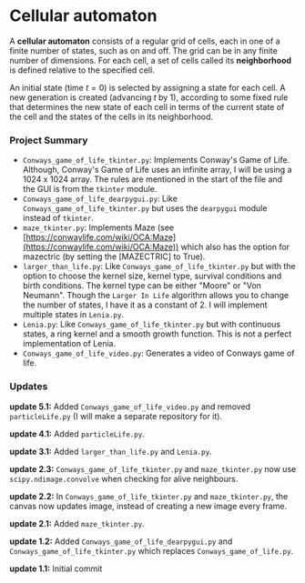 # Cellular automaton

A <b>cellular automaton</b> consists of a regular grid of cells, each in one of a finite number of states, such as on and off. The grid can be in any finite number of dimensions. For each cell, a set of cells called its <b>neighborhood</b> is defined relative to the specified cell.

An initial state (time $t = 0$) is selected by assigning a state for each cell. A new generation is created (advancing $t$ by 1), according to some fixed rule that determines the new state of each cell in terms of the current state of the cell and the states of the cells in its neighborhood.

### Project Summary
- `Conways_game_of_life_tkinter.py`: Implements Conway's Game of Life. Although, Conway's Game of Life uses an infinite array, I will be using a 1024 x 1024 array. The rules are mentioned in the start of the file and the GUI is from the `tkinter` module.
- `Conways_game_of_life_dearpygui.py`: Like `Conways_game_of_life_tkinter.py` but uses the `dearpygui` module instead of `tkinter`.
- `maze_tkinter.py`: Implements Maze (see [https://conwaylife.com/wiki/OCA:Maze](https://conwaylife.com/wiki/OCA:Maze)) which also has the option for mazectric (by setting the [MAZECTRIC] to True).
- `larger_than_life.py`: Like `Conways_game_of_life_tkinter.py` but with the option to choose the kernel size, kernel type, survival conditions and birth conditions. The kernel type can be either "Moore" or "Von Neumann". Though the `Larger In Life` algorithm allows you to change the number of states, I have it as a constant of 2. I will implement multiple states in `Lenia.py`.
- `Lenia.py`: Like `Conways_game_of_life_tkinter.py` but with continuous states, a ring kernel and a smooth growth function. This is not a perfect implementation of Lenia.
- `Conways_game_of_life_video.py`: Generates a video of Conways game of life.

### Updates

<b>update 5.1:</b> Added `Conways_game_of_life_video.py` and removed `particleLife.py` (I will make a separate repository for it).

<b>update 4.1:</b> Added `particleLife.py`.

<b>update 3.1:</b> Added `larger_than_life.py` and `Lenia.py`.

<b>update 2.3:</b> `Conways_game_of_life_tkinter.py` and `maze_tkinter.py` now use `scipy.ndimage.convolve` when checking for alive neighbours.

<b>update 2.2:</b> In `Conways_game_of_life_tkinter.py` and `maze_tkinter.py`, the canvas now updates image, instead of creating a new image every frame.

<b>update 2.1:</b> Added `maze_tkinter.py`.

<b>update 1.2:</b> Added `Conways_game_of_life_dearpygui.py` and `Conways_game_of_life_tkinter.py` which replaces `Conways_game_of_life.py`.

<b>update 1.1:</b> Initial commit